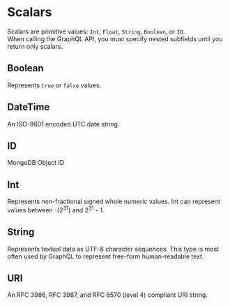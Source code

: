 # Scalars
Scalars are primitive values: ``Int``, ``Float``, ``String``, ``Boolean``, or ``ID``.  
When calling the GraphQL API, you must specify nested subfields until you return only scalars.

## Boolean
Represents ``true`` or ``false`` values.

## DateTime
An ISO-8601 encoded UTC date string.

## ID
MongoDB Object ID

## Int
Represents non-fractional signed whole numeric values. Int can represent values between -(2<sup>31</sup>) and 2<sup>31</sup> - 1.

## String
Represents textual data as UTF-8 character sequences. This type is most often used by GraphQL to represent free-form human-readable text.

## URI
An RFC 3986, RFC 3987, and RFC 6570 (level 4) compliant URI string.